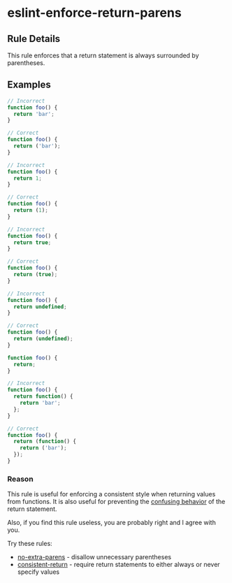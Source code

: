 # eslint-enforce-return-parens

## Rule Details

This rule enforces that a return statement is always surrounded by parentheses.

## Examples

```js
// Incorrect
function foo() {
  return 'bar';
}

// Correct
function foo() {
  return ('bar');
}
```

```js
// Incorrect
function foo() {
  return 1;
}

// Correct
function foo() {
  return (1);
}
```

```js
// Incorrect
function foo() {
  return true;
}

// Correct
function foo() {
  return (true);
}
```

```js
// Incorrect
function foo() {
  return undefined;
}

// Correct
function foo() {
  return (undefined);
}

function foo() {
  return;
}
```

```js
// Incorrect
function foo() {
  return function() {
    return 'bar';
  };
}

// Correct
function foo() {
  return (function() {
    return ('bar');
  });
}
```


### Reason

This rule is useful for enforcing a consistent style when returning values from functions. It is also useful for preventing the [confusing behavior](https://developer.mozilla.org/en-US/docs/Web/JavaScript/Reference/Statements/return#Description) of the return statement.

Also, if you find this rule useless, you are probably right and I agree with you.

Try these rules:
- [no-extra-parens](https://eslint.org/docs/latest/rules/no-extra-parens) - disallow unnecessary parentheses
- [consistent-return](https://eslint.org/docs/latest/rules/consistent-return) - require return statements to either always or never specify values
